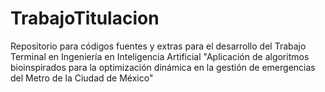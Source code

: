 # TrabajoTitulacion
Repositorio para códigos fuentes y extras para el desarrollo del Trabajo Terminal en Ingeniería en Inteligencia Artificial "Aplicación de algoritmos bioinspirados para la optimización dinámica en la gestión de emergencias del Metro de la Ciudad de México"
